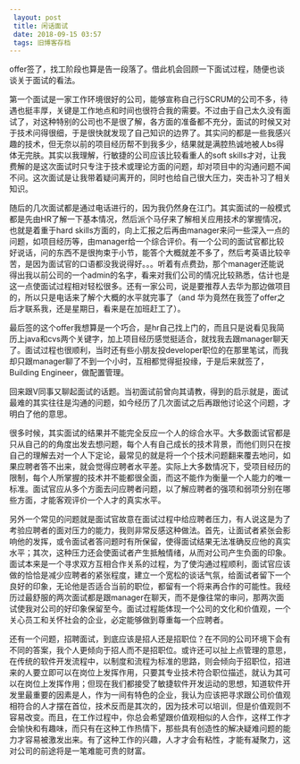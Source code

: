 ```yaml
---
 layout: post
 title: 闲话面试
 date: 2018-09-15 03:57
 tags: 旧博客存档
---
```

offer签了，找工阶段也算是告一段落了。借此机会回顾一下面试过程，随便也谈谈关于面试的看法。

第一个面试是一家工作环境很好的公司，能够宣称自己行SCRUM的公司不多，待遇也挺丰厚，关键是工作地点和时间也很符合我的需要。不过由于自己太久没有面试了，对这种特别的公司也不是很了解，各方面的准备都不充分，面试的时候又对于技术问得很细，于是很快就发现了自己知识的边界了。其实问的都是一些我感兴趣的技术，但无奈以前的项目经历帮不到我多少，结果就是满腔热诚地被人bs得体无完肤。其实以我理解，行敏捷的公司应该比较看重人的soft
skills才对，让我费解的是这次面试时只专注于技术或理论方面的问题，却对项目中的沟通问题不闻不问。这次面试是让我带着疑问离开的，同时也给自己很大压力，突击补习了相关知识。

随后的几次面试都是通过电话进行的，因为我仍然身在江门。其实面试的一般模式都是先由HR了解一下基本情况，然后派个马仔来了解相关应用技术的掌握情况，也就是着重于hard
skills方面的，向上汇报之后再由manager来问一些深入一点的问题，如项目经历等，由manager给一个综合评价。有一个公司的面试官都比较好说话，问的东西不是很拘束于小节，能答个大概就差不多了，然后考英语比较辛苦，是因为面试官的口语都没我说得好。。。听着有点费劲，那个manager还能说得出我以前公司的一个admin的名字，看来对我们公司的情况比较熟悉，估计也是这一点使面试过程相对轻松很多。还有一家公司，说是要推荐人去华为那边做项目的，所以只是电话来了解个大概的水平就完事了（and
华为竟然在我签了offer之后才联系我，还是星期日，看来是在加班赶工了）。

最后签的这个offer我想算是一个巧合，是hr自己找上门的，而且只是说看见我简历上java和cvs两个关键字，加上项目经历感觉挺适合，就找我去跟manager聊天了。面试过程也很顺利，当时还有些小朋友投developer职位的在那里笔试，而我却只跟manager聊了不到一个小时，互相都觉得挺投缘，于是后来就签了，Building
Engineer，做配置管理。

回来跟V同事又聊起面试的话题。当初面试前曾向其请教，得到的启示就是，面试最难的其实往往是沟通的问题，如今经历了几次面试之后再跟他讨论这个问题，才明白了他的意思。

很多时候，其实面试的结果并不能完全反应一个人的综合水平。大多数面试官都是只从自己的的角度出发去想问题，每个人有自己成长的技术背景，而他们则只在按自己的理解去对一个人下定论，最常见的就是将一个个技术问题翻来覆去地问，如果应聘者答不出来，就会觉得应聘者水平差。实际上大多数情况下，受项目经历的限制，每个人所掌握的技术并不能都很全面，而这不能作为衡量一个人能力的唯一标准。面试官应从多个方面去问应聘者问题，以了解应聘者的强项和弱项分别在哪些方面，才能客观评价一个人才的真实水平。

另外一个常见的问题就是面试官故意在面试过程中给应聘者压力，有人说这是为了考验应聘者的面对压力的能力，我则非常反感这种做法。首先，让面试者紧张会影响他的发挥，或令面试者答问题时有所保留，使得面试结果无法准确反应他的真实水平；其次，这种压力还会使面试者产生抵触情绪，从而对公司产生负面的印象。面试本来是一个寻求双方互相合作关系的过程，为了使沟通过程顺利，面试官应该做的恰恰是减少应聘者的紧张程度，建立一个宽松的谈话气氛，给面试者留下一个良好的印象，无论他是否适合当前的职位，都留有一个将来再合作的可能性。我经历过最舒服的两次面试都是跟manager在聊天，而不是像往常的审问，那两次面试使我对公司的好印象保留至今。面试过程能体现一个公司的文化和价值观，一个关心员工和关怀社会的企业，必定能够做到尊重每一个应聘者。

还有一个问题，招聘面试，到底应该是招人还是招职位？在不同的公司环境下会有不同的答案，我个人更倾向于招人而不是招职位。或许还可以扯上点管理的意思，在传统的软件开发流程中，以制度和流程为标准的思路，则会倾向于招职位，招进来的人要立即可以在岗位上发挥作用，只要其专业技术符合职位描述，就认为其可以在岗位上发挥作用；但现在我们都接受了敏捷软件开发运动的思想，知道软件开发里最重要的因素是人，作为一间有特色的企业，我认为应该把寻求跟公司价值观相符合的人才摆在首位，技术反而是其次的，因为技术可以培训，但是价值观则不容易改变。而且，在工作过程中，你总会希望跟价值观相似的人合作，这样工作才会愉快和有趣味，而只有在这种工作热情下，那些具有创造性的解决疑难问题的能力才容易被激发出来。有了这种工作的兴趣，人才才会有粘性，才能有凝聚力，这对公司的前途将是一笔难能可贵的财富。

